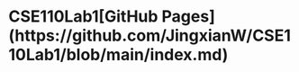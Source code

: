 # CSE110Lab1[ G i t H u b   P a g e s ] ( h t t p s : / / g i t h u b . c o m / J i n g x i a n W / C S E 1 1 0 L a b 1 / b l o b / m a i n / i n d e x . m d )  
 